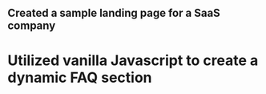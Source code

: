 ## Created a sample landing page for a SaaS company

# Utilized vanilla Javascript to create a dynamic FAQ section
